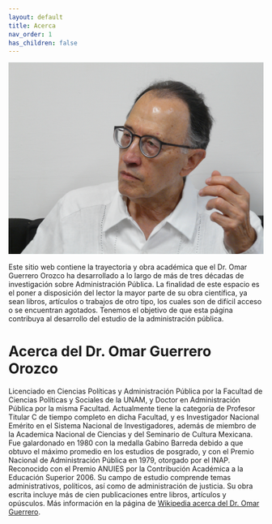 ```yaml
---
layout: default
title: Acerca
nav_order: 1
has_children: false
---
```


![test](/imagenes/FotoOGOoctubre2022.JPG)

Este sitio web contiene la trayectoria y obra académica que el Dr. Omar Guerrero Orozco ha desarrollado a lo largo de más de tres décadas de investigación sobre Administración Pública. La finalidad de este espacio es el poner a disposición del lector la mayor parte de su obra científica, ya sean libros, artículos o trabajos de otro tipo, los cuales son de difícil acceso o se encuentran agotados. Tenemos el objetivo de que esta página contribuya al desarrollo del estudio de la administración pública.

# Acerca del Dr. Omar Guerrero Orozco

Licenciado en Ciencias Políticas y Administración Pública por la Facultad de Ciencias Políticas y Sociales de la UNAM, y Doctor en Administración Pública por la misma Facultad. Actualmente tiene la categoría de Profesor Titular C de tiempo completo en dicha Facultad, y es Investigador Nacional Emérito en el Sistema Nacional de Investigadores, además de miembro de la Academica Nacional de Ciencias y del Seminario de Cultura Mexicana. Fue galardonado en 1980 con la medalla Gabino Barreda debido a que obtuvo el máximo promedio en los estudios de posgrado, y con el Premio Nacional de Administración Pública en 1979, otorgado por el INAP. Reconocido con el Premio ANUIES por la Contribución Académica a la Educación Superior 2006. Su campo de estudio comprende temas administrativos, políticos, así como de administración de justicia. Su obra escrita incluye más de cien publicaciones entre libros, artículos y opúsculos. Más información en la página de [Wikipedia acerca del Dr. Omar Guerrero](https://es.wikipedia.org/wiki/Omar_Guerrero_Orozco).


